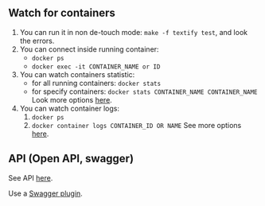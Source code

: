 ## Watch for containers

1. You can run it in non de-touch mode: `make -f textify test`, and look the errors.
2. You can connect inside running container:
    - `docker ps`
    - `docker exec -it CONTAINER_NAME or ID`
3. You can watch containers statistic:
    - for all running containers: `docker stats`
    - for specify containers: `docker stats CONTAINER_NAME CONTAINER_NAME`
   Look more options [here](https://docs.docker.com/engine/reference/commandline/stats/).
4. You can watch container logs:
    1. `docker ps`
    2. `docker container logs CONTAINER_ID OR NAME`
   See more options [here](https://docs.docker.com/engine/reference/commandline/logs/).


## API (Open API, swagger)

See API [here](./api/Open_API/storyAPI.yaml).

Use a [Swagger plugin](https://plugins.jetbrains.com/plugin/8347-swagger).